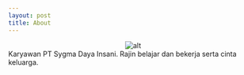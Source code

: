 ```yaml
---
layout: post
title: About
---
```


<span style="display:block;text-align:center">![alt](https://i0.wp.com/bondan.my.id/wp-content/uploads/2021/08/Bondan-Murdani-Soleh.jpg)</span>
Karyawan PT Sygma Daya Insani. Rajin belajar dan bekerja serta cinta keluarga.
